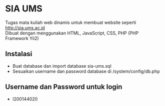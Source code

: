 # SIA UMS
Tugas mata kuliah web dinamis untuk membuat website seperti http://sia.ums.ac.id  
Dibuat dengan menggunakan HTML, JavaScript, CSS, PHP (PHP Framework Yii2)

## Instalasi
* Buat database dan import database sia-ums.sql
* Sesuaikan username dan password database di /system/config/db.php

## Username dan Password untuk login
* l200144020

